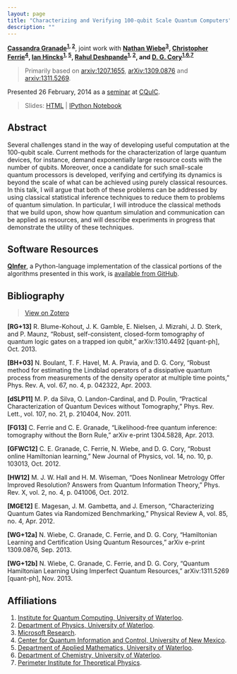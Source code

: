 ```yaml
---
layout: page
title: "Characterizing and Verifying 100-qubit Scale Quantum Computers"
description: ""
---
```


**[Cassandra Granade](/)<sup>[1](#affil-iqc), [2](#affil-uwphys)</sup>**, joint work with **[Nathan Wiebe](http://research.microsoft.com/en-us/people/nawiebe/)<sup>[3](#affil-msr)</sup>, [Christopher Ferrie](http://csferrie.com/)<sup>[4](#affil-cquic)</sup>, [Ian Hincks](https://services.iqc.uwaterloo.ca/people/profile/ihincks/)<sup>[1](#affil-iqc), [5](#affil-uwamath)</sup>, [Rahul Deshpande](https://services.iqc.uwaterloo.ca/people/profile/rdeshpande/)<sup>[1](#affil-iqc), [2](#affil-uwphys)</sup>, and [D. G. Cory](http://iqc.uwaterloo.ca/iqc-directory/dcory/)<sup>[1](#affil-iqc),[6](#affil-uwchem),[7](#affil-pi)</sup>**

 > Primarily based on [arxiv:1207.1655](http://arxiv.org/abs/1207.1655), [arXiv:1309.0876](http://arxiv.org/abs/1309.0876) and [arxiv:1311.5269](http://arxiv.org/abs/1311.5269).
 
Presented 26 February, 2014 as a [seminar](https://panda.unm.edu/pandaweb/events/index.php?display=event&event_id=5014) at [CQuIC](http://physics.unm.edu/CQuIC/).

 > Slides: [HTML](slides.html) | [IPython Notebook](slides.ipynb)

## Abstract ##

Several challenges stand in the way of developing useful computation at the 100-qubit scale. Current methods for the characterization of large quantum devices, for instance, demand exponentially large resource costs with the number of qubits. Moreover, once a candidate for such small-scale quantum processors is developed, verifying and certifying its dynamics is beyond the scale of what can be achieved using purely classical resources. In this talk, I will argue that both of these problems can be addressed by using classical statistical inference techniques to reduce them to problems of quantum simulation. In particular, I will introduce the classical methods that we build upon, show how quantum simulation and communication can be applied as resources, and will describe experiments in progress that demonstrate the utility of these techniques. 

## Software Resources ##

[**QInfer**](https://github.com/csferrie/python-qinfer), a Python-language
implementation of the classical portions of the algorithms presented in this work, is
[available from GitHub](https://github.com/csferrie/python-qinfer).

## Bibliography ##

 > [View on Zotero](https://www.zotero.org/cgranade/items/collectionKey/UWFT2XAI)

**\[RG+13\]** R. Blume-Kohout, J. K. Gamble, E. Nielsen, J. Mizrahi, J. D. Sterk, and P. Maunz, “Robust, self-consistent, closed-form tomography of quantum logic gates on a trapped ion qubit,” arXiv:1310.4492 \[quant-ph\], Oct. 2013.

**\[BH+03\]** N. Boulant, T. F. Havel, M. A. Pravia, and D. G. Cory, “Robust method for estimating the Lindblad operators of a dissipative quantum process from measurements of the density operator at multiple time points,” Phys. Rev. A, vol. 67, no. 4, p. 042322, Apr. 2003.

**\[dSLP11\]** M. P. da Silva, O. Landon-Cardinal, and D. Poulin, “Practical Characterization of Quantum Devices without Tomography,” Phys. Rev. Lett., vol. 107, no. 21, p. 210404, Nov. 2011.

**\[FG13\]** C. Ferrie and C. E. Granade, “Likelihood-free quantum inference: tomography without the Born Rule,” arXiv e-print 1304.5828, Apr. 2013.

**\[GFWC12\]** C. E. Granade, C. Ferrie, N. Wiebe, and D. G. Cory, “Robust online Hamiltonian learning,” New Journal of Physics, vol. 14, no. 10, p. 103013, Oct. 2012.

**\[HW12\]** M. J. W. Hall and H. M. Wiseman, “Does Nonlinear Metrology Offer Improved Resolution? Answers from Quantum Information Theory,” Phys. Rev. X, vol. 2, no. 4, p. 041006, Oct. 2012.

**\[MGE12\]** E. Magesan, J. M. Gambetta, and J. Emerson, “Characterizing Quantum Gates via Randomized Benchmarking,” Physical Review A, vol. 85, no. 4, Apr. 2012.

**\[WG+12a\]** N. Wiebe, C. Granade, C. Ferrie, and D. G. Cory, “Hamiltonian Learning and Certification Using Quantum Resources,” arXiv e-print 1309.0876, Sep. 2013.

**\[WG+12b\]** N. Wiebe, C. Granade, C. Ferrie, and D. G. Cory, “Quantum Hamiltonian Learning Using Imperfect Quantum Resources,” arXiv:1311.5269 \[quant-ph\], Nov. 2013.


## Affiliations ##


1. <a id="affil-iqc"></a>[Institute for Quantum Computing, University of Waterloo](http://iqc.uwaterloo.ca).
2. <a id="affil-uwphys"></a>[Department of Physics, University of Waterloo](https://uwaterloo.ca/physics-astronomy/).
3. <a id="affil-msr"></a>[Microsoft Research](http://research.microsoft.com/en-us/).
4. <a id="affil-cquic"></a>[Center for Quantum Information and Control, University of New Mexico](http://physics.unm.edu/CQuIC/).
5. <a id="affil-uwamath"></a>[Department of Applied Mathematics, University of Waterloo](https://math.uwaterloo.ca/applied-mathematics/home).
6. <a id="affil-uwchem"></a>[Department of Chemistry, University of Waterloo](https://uwaterloo.ca/chemistry/).
7. <a id="affil-pi"></a>[Perimeter Institute for Theoretical Physics](http://www.perimeterinstitute.ca/).

